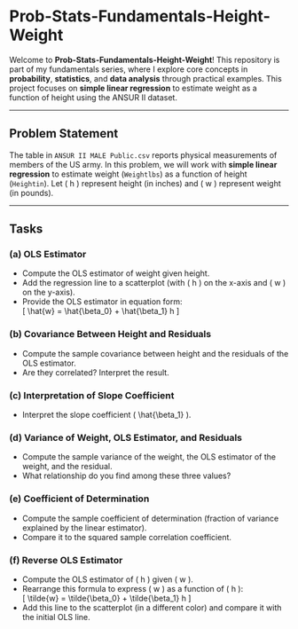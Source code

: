 # Prob-Stats-Fundamentals-Height-Weight

Welcome to **Prob-Stats-Fundamentals-Height-Weight**! This repository is part of my fundamentals series, where I explore core concepts in **probability**, **statistics**, and **data analysis** through practical examples. This project focuses on **simple linear regression** to estimate weight as a function of height using the ANSUR II dataset.

---

## Problem Statement

The table in `ANSUR II MALE Public.csv` reports physical measurements of members of the US army. In this problem, we will work with **simple linear regression** to estimate weight (`Weightlbs`) as a function of height (`Heightin`). Let \( h \) represent height (in inches) and \( w \) represent weight (in pounds).

---

## Tasks

### (a) OLS Estimator
- Compute the OLS estimator of weight given height.
- Add the regression line to a scatterplot (with \( h \) on the x-axis and \( w \) on the y-axis).
- Provide the OLS estimator in equation form:  
  \[
  \hat{w} = \hat{\beta_0} + \hat{\beta_1} h
  \]

### (b) Covariance Between Height and Residuals
- Compute the sample covariance between height and the residuals of the OLS estimator.
- Are they correlated? Interpret the result.

### (c) Interpretation of Slope Coefficient
- Interpret the slope coefficient \( \hat{\beta_1} \).

### (d) Variance of Weight, OLS Estimator, and Residuals
- Compute the sample variance of the weight, the OLS estimator of the weight, and the residual.
- What relationship do you find among these three values?

### (e) Coefficient of Determination
- Compute the sample coefficient of determination (fraction of variance explained by the linear estimator).
- Compare it to the squared sample correlation coefficient.

### (f) Reverse OLS Estimator
- Compute the OLS estimator of \( h \) given \( w \).
- Rearrange this formula to express \( w \) as a function of \( h \):  
  \[
  \tilde{w} = \tilde{\beta_0} + \tilde{\beta_1} h
  \]
- Add this line to the scatterplot (in a different color) and compare it with the initial OLS line.


